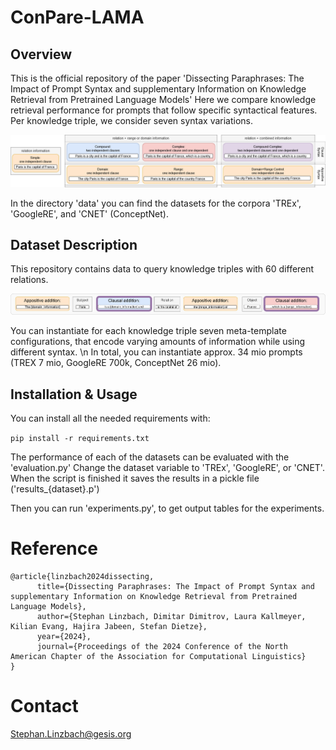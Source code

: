 # ConPare-LAMA

## Overview
This is the official repository of the paper 'Dissecting Paraphrases: The Impact of Prompt Syntax and supplementary Information on Knowledge Retrieval from Pretrained Language Models'
Here we compare knowledge retrieval performance for prompts that follow specific syntactical features.
Per knowledge triple, we consider seven syntax variations.

![Syntax Variations](prompt_structure.png)

In the directory 'data' you can find the datasets for the corpora 'TREx', 'GoogleRE', and 'CNET' (ConceptNet).

## Dataset Description

This repository contains data to query knowledge triples with 60 different relations.

![Syntax Variations](meta_templating.png)

You can instantiate for each knowledge triple seven meta-template configurations, that encode varying amounts of information while using different syntax. \n
In total, you can instantiate approx. 34 mio prompts (TREX 7 mio, GoogleRE 700k, ConceptNet 26 mio).


## Installation & Usage

You can install all the needed requirements with:

`pip install -r requirements.txt`

The performance of each of the datasets can be evaluated with the 'evaluation.py'
Change the dataset variable to 'TREx', 'GoogleRE', or 'CNET'.
When the script is finished it saves the results in a pickle file ('results_{dataset}.p')


Then you can run 'experiments.py', to get output tables for the experiments.

# Reference
```
@article{linzbach2024dissecting,
      title={Dissecting Paraphrases: The Impact of Prompt Syntax and supplementary Information on Knowledge Retrieval from Pretrained Language Models}, 
      author={Stephan Linzbach, Dimitar Dimitrov, Laura Kallmeyer, Kilian Evang, Hajira Jabeen, Stefan Dietze},
      year={2024},
      journal={Proceedings of the 2024 Conference of the North American Chapter of the Association for Computational Linguistics}
}
```

# Contact
Stephan.Linzbach@gesis.org
